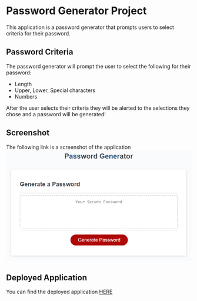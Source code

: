 # Password Generator Project
This application is a password generator that prompts users to select criteria for their password.

## Password Criteria
The password generator will prompt the user to select the following for their password:
- Length
- Upper, Lower, Special characters
- Numbers

After the user selects their criteria they will be alerted to the selections they chose and a password will be generated! 

## Screenshot
The following link is a screenshot of the application ![Screenshot](./assets/images/03-javascript-homework-demo.png?raw=true "Password Generator")

## Deployed Application
You can find the deployed application [HERE](https://jwhitney2209.github.io/password-generator/)
